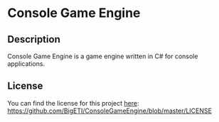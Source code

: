# Console Game Engine

## Description
Console Game Engine is a game engine written in C# for console applications.

## License
You can find the license for this project [here](https://github.com/BigETI/ConsoleGameEngine/blob/master/LICENSE): https://github.com/BigETI/ConsoleGameEngine/blob/master/LICENSE
